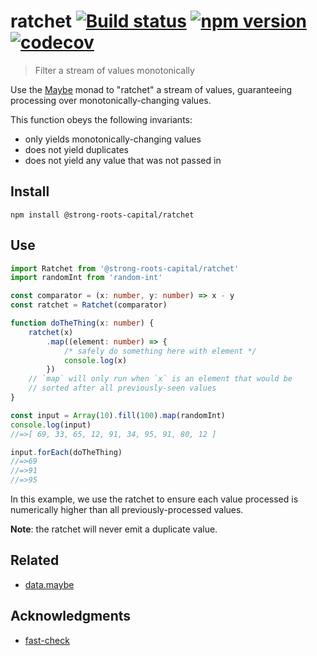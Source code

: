 # ratchet [![Build status](https://travis-ci.org/strong-roots-capital/ratchet.svg?branch=master)](https://travis-ci.org/strong-roots-capital/ratchet) [![npm version](https://img.shields.io/npm/v/@strong-roots-capital/ratchet.svg)](https://npmjs.org/package/@strong-roots-capital/ratchet) [![codecov](https://codecov.io/gh/strong-roots-capital/ratchet/branch/master/graph/badge.svg)](https://codecov.io/gh/strong-roots-capital/ratchet)

> Filter a stream of values monotonically

Use the [Maybe] monad to "ratchet" a stream of values, guaranteeing
processing over monotonically-changing values.

This function obeys the following invariants:

- only yields monotonically-changing values
- does not yield duplicates
- does not yield any value that was not passed in

## Install

```shell
npm install @strong-roots-capital/ratchet
```

## Use

```typescript
import Ratchet from '@strong-roots-capital/ratchet'
import randomInt from 'random-int'

const comparator = (x: number, y: number) => x - y
const ratchet = Ratchet(comparator)

function doTheThing(x: number) {
    ratchet(x)
        .map((element: number) => {
            /* safely do something here with element */
            console.log(x)
        })
    // `map` will only run when `x` is an element that would be
    // sorted after all previously-seen values
}

const input = Array(10).fill(100).map(randomInt)
console.log(input)
//=>[ 69, 33, 65, 12, 91, 34, 95, 91, 80, 12 ]

input.forEach(doTheThing)
//=>69
//=>91
//=>95
```

In this example, we use the ratchet to ensure each value processed is
numerically higher than all previously-processed values.

**Note**: the ratchet will never emit a duplicate value.

## Related

- [data.maybe](https://github.com/folktale/data.maybe)

## Acknowledgments

- [fast-check](https://github.com/dubzzz/fast-check)

[Maybe]: https://github.com/folktale/data.maybe
